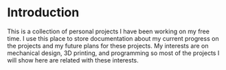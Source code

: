 # Introduction

This is a collection of personal projects I have been working on my free time.
I use this place to store documentation about my current progress on the projects
and my future plans for these projects. My interests are on mechanical design,
3D printing, and programming so most of the projects I will show here are related
with these interests.
